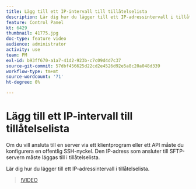 ```yaml
---
title: Lägg till ett IP-intervall till tillåtelselista
description: Lär dig hur du lägger till ett IP-adressintervall i tillåtelselista.
feature: Control Panel
kt: 6429
thumbnail: 41775.jpg
doc-type: feature video
audience: administrator
activity: use
team: PM
exl-id: b93ff670-a1a7-41d2-923b-c7c09d4d7c37
source-git-commit: 57dbf456625d22cd2e4526d92e5a8c20a048d339
workflow-type: tm+mt
source-wordcount: '71'
ht-degree: 0%

---
```


# Lägg till ett IP-intervall till tillåtelselista

Om du vill ansluta till en server via ett klientprogram eller ett API måste du konfigurera en offentlig SSH-nyckel. Den IP-adress som ansluter till SFTP-servern måste läggas till i tillåtelselista.

Lär dig hur du lägger till ett IP-adressintervall i tillåtelselista.

>[!VIDEO](https://video.tv.adobe.com/v/41775?quality=12)
